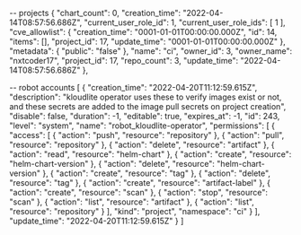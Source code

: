 -- projects
  {
    "chart_count": 0,
    "creation_time": "2022-04-14T08:57:56.686Z",
    "current_user_role_id": 1,
    "current_user_role_ids": [
      1
    ],
    "cve_allowlist": {
      "creation_time": "0001-01-01T00:00:00.000Z",
      "id": 14,
      "items": [],
      "project_id": 17,
      "update_time": "0001-01-01T00:00:00.000Z"
    },
    "metadata": {
      "public": "false"
    },
    "name": "ci",
    "owner_id": 3,
    "owner_name": "nxtcoder17",
    "project_id": 17,
    "repo_count": 3,
    "update_time": "2022-04-14T08:57:56.686Z"
  },


-- robot accounts
[
  {
    "creation_time": "2022-04-20T11:12:59.615Z",
    "description": "kloudlite operator uses these to verify images exist or not, and these secrets are added to the image pull secrets on project creation",
    "disable": false,
    "duration": -1,
    "editable": true,
    "expires_at": -1,
    "id": 243,
    "level": "system",
    "name": "robot_kloudlite-operator",
    "permissions": [
      {
        "access": [
          {
            "action": "push",
            "resource": "repository"
          },
          {
            "action": "pull",
            "resource": "repository"
          },
          {
            "action": "delete",
            "resource": "artifact"
          },
          {
            "action": "read",
            "resource": "helm-chart"
          },
          {
            "action": "create",
            "resource": "helm-chart-version"
          },
          {
            "action": "delete",
            "resource": "helm-chart-version"
          },
          {
            "action": "create",
            "resource": "tag"
          },
          {
            "action": "delete",
            "resource": "tag"
          },
          {
            "action": "create",
            "resource": "artifact-label"
          },
          {
            "action": "create",
            "resource": "scan"
          },
          {
            "action": "stop",
            "resource": "scan"
          },
          {
            "action": "list",
            "resource": "artifact"
          },
          {
            "action": "list",
            "resource": "repository"
          }
        ],
        "kind": "project",
        "namespace": "ci"
      }
    ],
    "update_time": "2022-04-20T11:12:59.615Z"
  }
]

